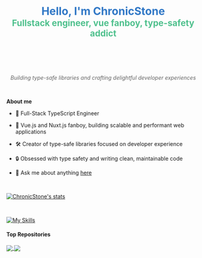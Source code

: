 <h1 align="center" style="padding-bottom: 10px;">
  <div>
    <span style="color: #3178C6;">Hello, I'm ChronicStone</span>
  </div>
  <div>
    <span style="font-size: 0.8em; color: #4FC08D;">Fullstack engineer, vue fanboy, type-safety addict</span>
  </div>
  <br />
</h1>

<br />

<p align="center">
  <span style="font-style: italic; color: #666;">Building type-safe libraries and crafting delightful developer experiences</span>
</p>

<br />

**About me**

- 💼 Full-Stack TypeScript Engineer

- 🖖 Vue.js and Nuxt.js fanboy, building scalable and performant web applications

- 🛠️ Creator of type-safe libraries focused on developer experience

- 🔒 Obsessed with type safety and writing clean, maintainable code

- 💬 Ask me about anything [here](https://github.com/ChronicStone/ChronicStone/issues)

<br/>



[![ChronicStone's stats](https://github-readme-stats-one-bice.vercel.app/api?username=ChronicStone&show_icons=true&count_private=true&role=OWNER,ORGANIZATION_MEMBER,COLLABORATOR&theme=vue-dark)](https://github.com/ChronicStone/)

<br/>

[![My Skills](https://skillicons.dev/icons?i=ts,js,vue,nuxtjs,vite,postgresql,nestjs,adonis,mongodb,tailwind)](https://skillicons.dev)


#### Top Repositories

<a href="https://github.com/ChronicStone/typed-xlsx">
  <img align="center" src="https://github-readme-stats.vercel.app/api/pin/?username=ChronicStone&repo=typed-xlsx&theme=buefy" />
</a>
<a href="https://github.com/ChronicStone/array-ql">
  <img align="center" src="https://github-readme-stats.vercel.app/api/pin/?username=ChronicStone&repo=array-ql&theme=buefy" />
</a>

